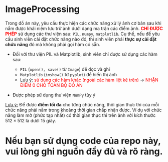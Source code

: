 # ImageProcessing
Trong đồ án này, yêu cầu thực hiện các chức năng xử lý ảnh cơ bản sau khi nắm được khái niệm lưu trữ ảnh dưới dạng ma trận các điểm ảnh.
<font style='color:red'>**CHỈ ĐƯỢC PHÉP**</font> sử dụng các thư viện sau: `PIL`, `numpy`, `matplotlib`.
Cụ thể, nếu đề yêu cầu sinh viên cài đặt chức năng nào đó, thì sinh viên phải **thực sự cài đặt chức năng** đó mà không phải gọi hàm có sẵn.

- Đối với thư viện PIL và Matplotlib, sinh viên chỉ được sử dụng các hàm sau:
    - `PIL` (`open(), save()` từ `Image`) để đọc và ghi
    - `Matplotlib` (`imshow()` từ `pyplot`) để hiển thị ảnh
    - <ins>Lưu ý:</ins> <font style='color:red'>sử dụng các hàm khác (ngoài các hàm liệt kê trên)</font> $\to$ <font style='color:red'> NHẬN ĐIỂM 0 CHO TOÀN BỘ ĐỒ ÁN</font>

- Được phép sử dụng thư viện `NumPy` tùy ý

<ins>Lưu ý:</ins> Để được **điểm tối đa** cho từng chức năng, thời gian thực thi của mỗi chức năng phải nằm trong khoảng thời gian chấp nhận được. Ví dụ với chức năng làm mờ (phức tạp nhất) có thời gian thực thi trên ảnh với kích thước $512 \times 512$ là dưới 15 giây.
# Nếu bạn sử dụng code của repo này, vui lòng ghi nguồn đầy đủ và rõ ràng.
